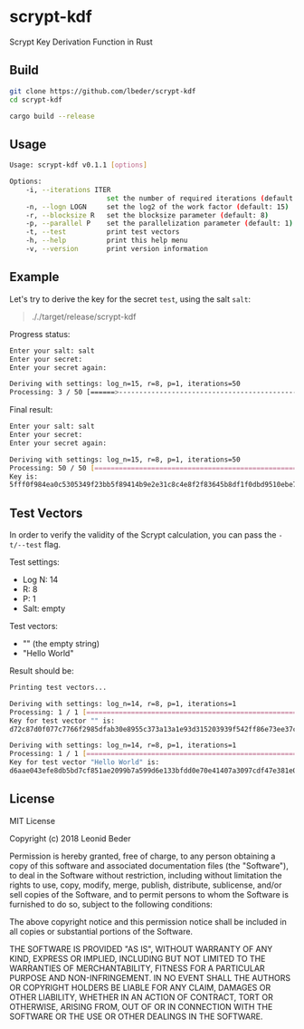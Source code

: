 # scrypt-kdf

Scrypt Key Derivation Function in Rust

## Build

```bash
git clone https://github.com/lbeder/scrypt-kdf
cd scrypt-kdf

cargo build --release
```

## Usage

```bash
Usage: scrypt-kdf v0.1.1 [options]

Options:
    -i, --iterations ITER
                        set the number of required iterations (default: 50)
    -n, --logn LOGN     set the log2 of the work factor (default: 15)
    -r, --blocksize R   set the blocksize parameter (default: 8)
    -p, --parallel P    set the parallelization parameter (default: 1)
    -t, --test          print test vectors
    -h, --help          print this help menu
    -v, --version       print version information
```

## Example

Let's try to derive the key for the secret `test`, using the salt `salt`:

> ././target/release/scrypt-kdf

Progress status:

```bash
Enter your salt: salt
Enter your secret:
Enter your secret again:

Deriving with settings: log_n=15, r=8, p=1, iterations=50
Processing: 3 / 50 [======>-----------------------------------------------------------------------------------------------------] 6.00 % 7m
```

Final result:

```bash
Enter your salt: salt
Enter your secret:
Enter your secret again:

Deriving with settings: log_n=15, r=8, p=1, iterations=50
Processing: 50 / 50 [===========================================================================================================] 100.00 %
Key is:
5fff0f984ea0c5305349f23bb5f89414b9e2e31c8c4e8f2f83645b8df1f0dbd9510ebe7eeb442236dcf9cd6f803435b46dfa0ab346c3b8ef3e39de90e18719cab318ff0c1b5073c64cc1a05e89e25e6e83bfe76dbb3ae94ac1f4c65f85c37f5661655a20da7d16e15bd13f126bbb4ae9334ba3a8ba74d57926be083dd0f12db9
```

## Test Vectors

In order to verify the validity of the Scrypt calculation, you can pass the `-t/--test` flag.

Test settings:

* Log N: 14
* R: 8
* P: 1
* Salt: empty

Test vectors:

* "" (the empty string)
* "Hello World"

Result should be:

```bash
Printing test vectors...

Deriving with settings: log_n=14, r=8, p=1, iterations=1
Processing: 1 / 1 [=============================================================================================================] 100.00 %
Key for test vector "" is:
d72c87d0f077c7766f2985dfab30e8955c373a13a1e93d315203939f542ff86e73ee37c31f4c4b571f4719fa8e3589f12db8dcb57ea9f56764bb7d58f64cf705f1f64bdd91c35da954a6fb7896f1839e6ba03f68f08b686527f9f1588ab103c22152046258e2d679842252afeb3cd6eb4e01fe9c285eb916da7e4b7a39ee5eba

Deriving with settings: log_n=14, r=8, p=1, iterations=1
Processing: 1 / 1 [=============================================================================================================] 100.00 %
Key for test vector "Hello World" is:
d6aae043efe8db5bd7cf851ae2099b7a599d6e133bfdd0e70e41407a3097cdf47e381e0392afbdc76f2875ecf969b72d1b483d893660d2764272b07002f0b81b3b710f4ae66d4fa260e9fc6c62b911b6ce7b6095a2a5ac4eb0f63b2f52e689ee33d5278498549c6d87d567ec6cb9580762c421669d07b79188d35af0508ea54e
```

## License

MIT License

Copyright (c) 2018 Leonid Beder

Permission is hereby granted, free of charge, to any person obtaining a copy
of this software and associated documentation files (the "Software"), to deal
in the Software without restriction, including without limitation the rights
to use, copy, modify, merge, publish, distribute, sublicense, and/or sell
copies of the Software, and to permit persons to whom the Software is
furnished to do so, subject to the following conditions:

The above copyright notice and this permission notice shall be included in all
copies or substantial portions of the Software.

THE SOFTWARE IS PROVIDED "AS IS", WITHOUT WARRANTY OF ANY KIND, EXPRESS OR
IMPLIED, INCLUDING BUT NOT LIMITED TO THE WARRANTIES OF MERCHANTABILITY,
FITNESS FOR A PARTICULAR PURPOSE AND NON-INFRINGEMENT. IN NO EVENT SHALL THE
AUTHORS OR COPYRIGHT HOLDERS BE LIABLE FOR ANY CLAIM, DAMAGES OR OTHER
LIABILITY, WHETHER IN AN ACTION OF CONTRACT, TORT OR OTHERWISE, ARISING FROM,
OUT OF OR IN CONNECTION WITH THE SOFTWARE OR THE USE OR OTHER DEALINGS IN THE
SOFTWARE.
